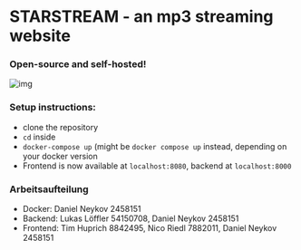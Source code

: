# STARSTREAM - an mp3 streaming website
### Open-source and self-hosted!
![img](https://cdn.discordapp.com/attachments/663174968791662594/957791616909836328/unknown.png)

### Setup instructions:
- clone the repository
- `cd` inside
- `docker-compose up` (might be `docker compose up` instead, depending on your docker version
- Frontend is now available at `localhost:8080`, backend at `localhost:8000`

### Arbeitsaufteilung
- Docker: Daniel Neykov 2458151
- Backend: Lukas Löffler 54150708, Daniel Neykov 2458151
- Frontend: Tim Huprich 8842495, Nico Riedl 7882011, Daniel Neykov 2458151
